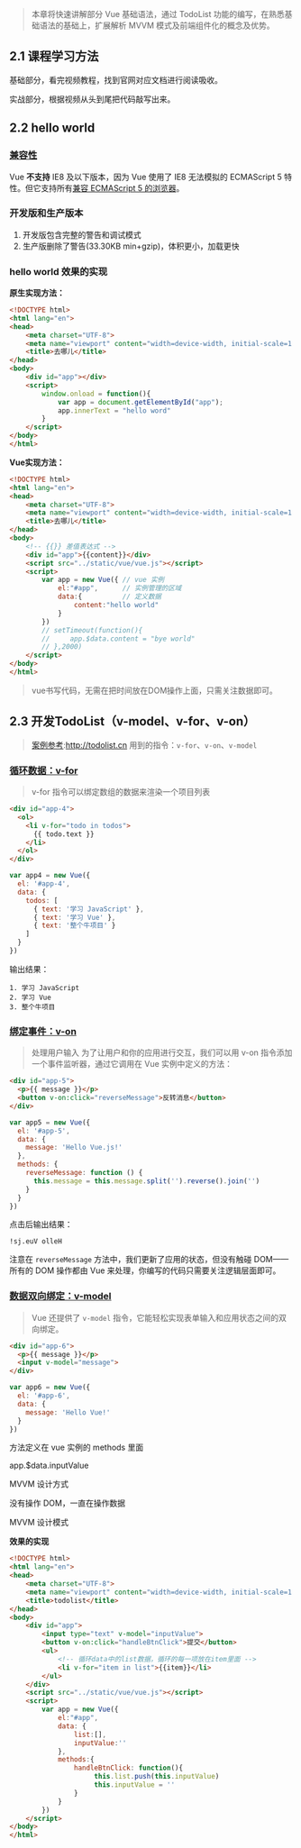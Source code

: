> 本章将快速讲解部分 Vue 基础语法，通过 TodoList 功能的编写，在熟悉基础语法的基础上，扩展解析 MVVM 模式及前端组件化的概念及优势。

## 2.1 课程学习方法

基础部分，看完视频教程，找到官网对应文档进行阅读吸收。

实战部分，根据视频从头到尾把代码敲写出来。


## 2.2 hello world

### [兼容性](https://cn.vuejs.org/v2/guide/installation.html)

Vue **不支持** IE8 及以下版本，因为 Vue 使用了 IE8 无法模拟的 ECMAScript 5 特性。但它支持所有[兼容 ECMAScript 5 的浏览器](https://caniuse.com/#feat=es5)。

### 开发版和生产版本

1. 开发版包含完整的警告和调试模式
2. 生产版删除了警告(33.30KB min+gzip)，体积更小，加载更快

### hello world 效果的实现

**原生实现方法：**

```html
<!DOCTYPE html>
<html lang="en">
<head>
    <meta charset="UTF-8">
    <meta name="viewport" content="width=device-width, initial-scale=1.0">
    <title>去哪儿</title>
</head>
<body>
    <div id="app"></div>
    <script>
        window.onload = function(){
            var app = document.getElementById("app");
            app.innerText = "hello word"
        }
    </script>
</body>
</html>
```

**Vue实现方法：**

```html
<!DOCTYPE html>
<html lang="en">
<head>
    <meta charset="UTF-8">
    <meta name="viewport" content="width=device-width, initial-scale=1.0">
    <title>去哪儿</title>
</head>
<body>
    <!-- {{}} 差值表达式 -->
    <div id="app">{{content}}</div>
    <script src="../static/vue/vue.js"></script>
    <script>
        var app = new Vue({ // vue 实例
            el:"#app",      // 实例管理的区域
            data:{          // 定义数据
                content:"hello world"
            }
        })
        // setTimeout(function(){
        //     app.$data.content = "bye world"
        // },2000)
    </script>
</body>
</html>
```

> vue书写代码，无需在把时间放在DOM操作上面，只需关注数据即可。

## 2.3 开发TodoList（v\-model、v\-for、v\-on）

> [案例参考](http://todolist.cn/):http://todolist.cn
> 用到的指令：`v-for`、`v-on`、`v-model` 

### [循环数据：v-for](https://cn.vuejs.org/v2/guide/#%E6%9D%A1%E4%BB%B6%E4%B8%8E%E5%BE%AA%E7%8E%AF)

> v-for 指令可以绑定数组的数据来渲染一个项目列表

```html
<div id="app-4">
  <ol>
    <li v-for="todo in todos">
      {{ todo.text }}
    </li>
  </ol>
</div>
```

```javascript
var app4 = new Vue({
  el: '#app-4',
  data: {
    todos: [
      { text: '学习 JavaScript' },
      { text: '学习 Vue' },
      { text: '整个牛项目' }
    ]
  }
})
```

输出结果：
```
1. 学习 JavaScript
2. 学习 Vue
3. 整个牛项目
```


### [绑定事件：v-on](https://cn.vuejs.org/v2/guide/#%E5%A4%84%E7%90%86%E7%94%A8%E6%88%B7%E8%BE%93%E5%85%A5)

> 处理用户输入
> 为了让用户和你的应用进行交互，我们可以用 v-on 指令添加一个事件监听器，通过它调用在 Vue 实例中定义的方法：

```html
<div id="app-5">
  <p>{{ message }}</p>
  <button v-on:click="reverseMessage">反转消息</button>
</div>
```

```javascript
var app5 = new Vue({
  el: '#app-5',
  data: {
    message: 'Hello Vue.js!'
  },
  methods: {
    reverseMessage: function () {
      this.message = this.message.split('').reverse().join('')
    }
  }
})
```

点击后输出结果：
```
!sj.euV olleH
```

注意在 `reverseMessage` 方法中，我们更新了应用的状态，但没有触碰 DOM——所有的 DOM 操作都由 Vue 来处理，你编写的代码只需要关注逻辑层面即可。

### [数据双向绑定：v-model](https://cn.vuejs.org/v2/guide/#%E5%A4%84%E7%90%86%E7%94%A8%E6%88%B7%E8%BE%93%E5%85%A5)

> Vue 还提供了 `v-model` 指令，它能轻松实现表单输入和应用状态之间的双向绑定。


```html
<div id="app-6">
  <p>{{ message }}</p>
  <input v-model="message">
</div>
```

```javascript
var app6 = new Vue({
  el: '#app-6',
  data: {
    message: 'Hello Vue!'
  }
})
```


















方法定义在 vue 实例的 methods 里面


app.$data.inputValue

MVVM 设计方式

没有操作 DOM，一直在操作数据

MVVM 设计模式

**效果的实现**

```html
<!DOCTYPE html>
<html lang="en">
<head>
    <meta charset="UTF-8">
    <meta name="viewport" content="width=device-width, initial-scale=1.0">
    <title>todolist</title>
</head>
<body>
    <div id="app">
        <input type="text" v-model="inputValue">
        <button v-on:click="handleBtnClick">提交</button>
        <ul>
            <!-- 循环data中的list数据，循环的每一项放在item里面 -->
            <li v-for="item in list">{{item}}</li>
        </ul>
    </div>
    <script src="../static/vue/vue.js"></script>
    <script>
        var app = new Vue({
            el:"#app",
            data: {
                list:[],
                inputValue:''
            },
            methods:{
                handleBtnClick: function(){
                     this.list.push(this.inputValue)
                     this.inputValue = ''
                }
            }
        })
    </script>
</body>
</html>
```




